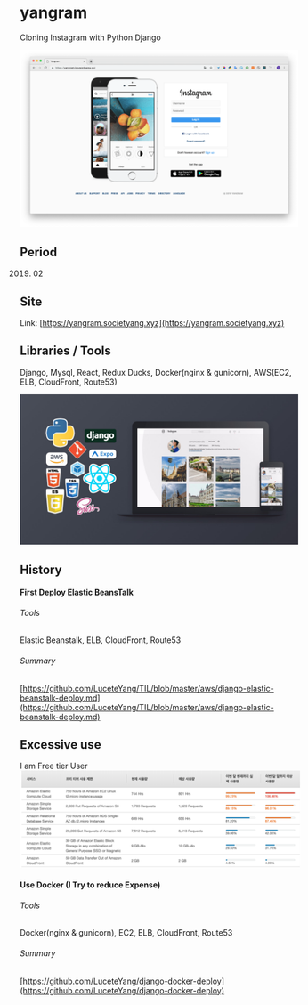 # yangram

Cloning Instagram with Python Django 

<img src="./yangram/static/images/yangram-min.png" width="500" />

## Period

2019. 02

## Site

Link: [https://yangram.societyang.xyz](https://yangram.societyang.xyz)

## Libraries / Tools

Django, Mysql, React, Redux Ducks, Docker(nginx & gunicorn), AWS(EC2, ELB, CloudFront, Route53)

<img src="./yangram/static/images/skills.jpg" width="500" />

## History

#### First Deploy Elastic BeansTalk
###### Tools  
Elastic Beanstalk, ELB, CloudFront, Route53

###### Summary
[https://github.com/LuceteYang/TIL/blob/master/aws/django-elastic-beanstalk-deploy.md](https://github.com/LuceteYang/TIL/blob/master/aws/django-elastic-beanstalk-deploy.md)

## Excessive use
I am Free tier User  
<img src="./yangram/static/images/excessive_expense.png" width="800" />

#### Use Docker (I Try to reduce Expense)
###### Tools  
Docker(nginx & gunicorn), EC2, ELB, CloudFront, Route53  

###### Summary
[https://github.com/LuceteYang/django-docker-deploy](https://github.com/LuceteYang/django-docker-deploy)
